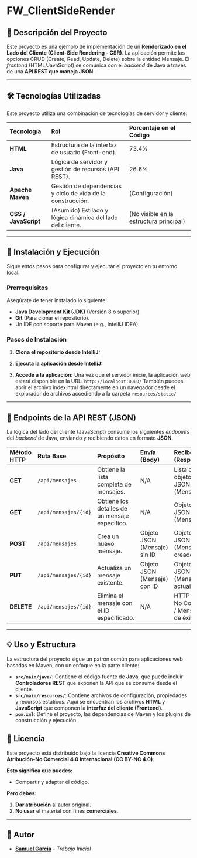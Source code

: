 # FW_ClientSideRender

## 📝 Descripción del Proyecto

Este proyecto es una ejemplo de implementación de un **Renderizado en el Lado del Cliente (Client-Side Rendering - CSR)**. La aplicación permite las opciones CRUD (Create, Read, Update, Delete) sobre la entidad Mensaje. El *frontend* (HTML/JavaScript) se comunica con el *backend* de Java a través de una **API REST que maneja JSON**.
***

## 🛠️ Tecnologías Utilizadas

Este proyecto utiliza una combinación de tecnologías de servidor y cliente:

| Tecnología | Rol | Porcentaje en el Código |
| :--- | :--- | :--- |
| **HTML** | Estructura de la interfaz de usuario (Front-end). | 73.4% |
| **Java** | Lógica de servidor y gestión de recursos (API REST). | 26.6% |
| **Apache Maven** | Gestión de dependencias y ciclo de vida de la construcción. | (Configuración) |
| **CSS / JavaScript** | (Asumido) Estilado y lógica dinámica del lado del cliente. | (No visible en la estructura principal) |

***

## 🚀 Instalación y Ejecución

Sigue estos pasos para configurar y ejecutar el proyecto en tu entorno local.

### Prerrequisitos

Asegúrate de tener instalado lo siguiente:

* **Java Development Kit (JDK)** (Versión 8 o superior).
* **Git** (Para clonar el repositorio).
* Un IDE con soporte para Maven (e.g., IntelliJ IDEA).

### Pasos de Instalación

1.  **Clona el repositorio desde IntelliJ:**

2.  **Ejecuta la aplicación desde IntelliJ:**

3.  **Accede a la aplicación:**
    Una vez que el servidor inicie, la aplicación web estará disponible en la URL:
    `http://localhost:8080/` También puedes abrir el archivo index.html directamente en un navegador desde el explorador de archivos accediendo a la carpeta `resources/static/`

***

## 🔄 Endpoints de la API REST (JSON)

La lógica del lado del cliente (JavaScript) consume los siguientes *endpoints* del *backend* de Java, enviando y recibiendo datos en formato **JSON**.

| Método HTTP | Ruta Base | Propósito | Envía (Body) | Recibe (Response) | Operación CRUD |
| :--- | :--- | :--- | :--- | :--- | :--- |
| **GET** | `/api/mensajes` | Obtiene la lista completa de mensajes. | N/A | Lista de objetos JSON (Mensaje[]) | **Read** (Listar) |
| **GET** | `/api/mensajes/{id}` | Obtiene los detalles de un mensaje específico. | N/A | Objeto JSON (Mensaje) | **Read** (Individual) |
| **POST** | `/api/mensajes` | Crea un nuevo mensaje. | Objeto JSON (Mensaje) sin ID | Objeto JSON (Mensaje) creado | **Create** |
| **PUT** | `/api/mensajes/{id}` | Actualiza un mensaje existente. | Objeto JSON (Mensaje) con ID | Objeto JSON (Mensaje) actualizado | **Update** |
| **DELETE** | `/api/mensajes/{id}` | Elimina el mensaje con el ID especificado. | N/A | HTTP 204 No Content / Mensaje de éxito | **Delete** |

***

## 💡 Uso y Estructura

La estructura del proyecto sigue un patrón común para aplicaciones web basadas en Maven, con un enfoque en la parte cliente:

* **`src/main/java/`**: Contiene el código fuente de **Java**, que puede incluir **Controladores REST** que exponen la API que se consume desde el cliente.
* **`src/main/resources/`**: Contiene archivos de configuración, propiedades y recursos estáticos. Aquí se encuentran los archivos  **HTML** y **JavaScript** que componen la **interfaz del cliente (Frontend)**.
* **`pom.xml`**: Define el proyecto, las dependencias de Maven y los plugins de construcción y ejecución.

## 📄 Licencia

Este proyecto está distribuido bajo la licencia **Creative Commons Atribución-No Comercial 4.0 Internacional (CC BY-NC 4.0)**.

**Esto significa que puedes:**
* Compartir y adaptar el código.

**Pero debes:**
1.  **Dar atribución** al autor original.
2.  **No usar** el material con fines **comerciales**.
***

## 👤 Autor

* **[Samuel Garcia](https://github.com/samuprofe)** - *Trabajo Inicial*